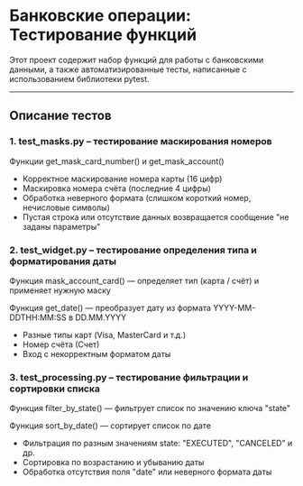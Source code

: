 # Банковские операции: Тестирование функций

Этот проект содержит набор функций для работы с банковскими данными, а также автоматизированные тесты, написанные с использованием библиотеки pytest.

---

## Описание тестов

### 1. test_masks.py – тестирование маскирования номеров

Функции get_mask_card_number() и get_mask_account()

- Корректное маскирование номера карты (16 цифр)
- Маскировка номера счёта (последние 4 цифры)
- Обработка неверного формата (слишком короткий номер, нечисловые символы)
- Пустая строка или отсутствие данных возвращается сообщение "не заданы параметры"



### 2. test_widget.py – тестирование определения типа и форматирования даты


Функция mask_account_card() — определяет тип (карта / счёт) и применяет нужную маску

Функция get_date() — преобразует дату из формата YYYY-MM-DDTHH:MM:SS в DD.MM.YYYY


- Разные типы карт (Visa, MasterCard и т.д.)
- Номер счёта (Счет)
- Вход с некорректным форматом даты


### 3. test_processing.py – тестирование фильтрации и сортировки списка


Функция filter_by_state() — фильтрует список по значению ключа "state"

Функция sort_by_date() — сортирует список по дате


- Фильтрация по разным значениям state: "EXECUTED", "CANCELED" и др.
- Сортировка по возрастанию и убыванию даты
- Обработка отсутствия поля "date" или неверного формата даты
